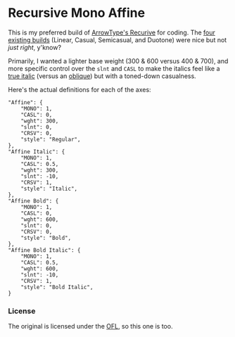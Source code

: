 # Recursive Mono Affine

This is my preferred build of [ArrowType's Recurive](https://recursive.design) for coding. The [four existing builds](https://github.com/arrowtype/recursive/blob/main/src/build-scripts/make-release/data/release-notes--code.md#packages) (Linear, Casual, Semicasual, and Duotone) were nice but not _just right_, y'know?

Primarily, I wanted a lighter base weight (300 & 600 versus 400 & 700), and more specific control over the `slnt` and `CASL` to make the italics feel like a [true italic](https://en.wikipedia.org/wiki/Italic_type) (versus an [oblique](https://en.wikipedia.org/wiki/Oblique_type)) but with a toned-down casualness.

Here's the actual definitions for each of the axes:

```
"Affine": {
    "MONO": 1,
    "CASL": 0,
    "wght": 300,
    "slnt": 0,
    "CRSV": 0,
    "style": "Regular",
},
"Affine Italic": {
    "MONO": 1,
    "CASL": 0.5,
    "wght": 300,
    "slnt": -10,
    "CRSV": 1,
    "style": "Italic",
},
"Affine Bold": {
    "MONO": 1,
    "CASL": 0,
    "wght": 600,
    "slnt": 0,
    "CRSV": 0,
    "style": "Bold",
},
"Affine Bold Italic": {
    "MONO": 1,
    "CASL": 0.5,
    "wght": 600,
    "slnt": -10,
    "CRSV": 1,
    "style": "Bold Italic",
}
```

### License

The original is licensed under the [OFL](https://github.com/arrowtype/recursive/blob/main/OFL.txt), so this one is too.